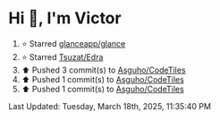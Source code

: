 <h1>Hi 👋, I'm Victor </h1>

<!--RECENT_ACTIVITY:start-->
1. ⭐ Starred [glanceapp/glance](https://github.com/glanceapp/glance)<br>
2. ⭐ Starred [Tsuzat/Edra](https://github.com/Tsuzat/Edra)<br>
3. ⬆️ Pushed 3 commit(s) to [Asguho/CodeTiles](https://github.com/Asguho/CodeTiles)<br>
4. ⬆️ Pushed 1 commit(s) to [Asguho/CodeTiles](https://github.com/Asguho/CodeTiles)<br>
5. ⬆️ Pushed 1 commit(s) to [Asguho/CodeTiles](https://github.com/Asguho/CodeTiles)<br>
<!--RECENT_ACTIVITY:end-->

<!--RECENT_ACTIVITY:last_update-->
Last Updated: Tuesday, March 18th, 2025, 11:35:40 PM
<!--RECENT_ACTIVITY:last_update_end-->
